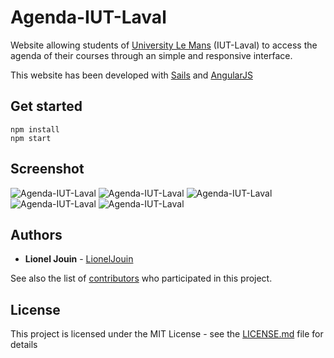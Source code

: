 # Agenda-IUT-Laval

Website allowing students of [University Le Mans](http://www.univ-lemans.fr/fr/index.html) (IUT-Laval) to access the agenda of their courses through an simple and responsive interface.

This website has been developed with [Sails](https://github.com/balderdashy/sails) and [AngularJS](https://github.com/angular/angular.js)

## Get started

```
npm install
npm start
```

## Screenshot
  
![Agenda-IUT-Laval](https://i.imgur.com/xgjaTOd.png)
![Agenda-IUT-Laval](https://i.imgur.com/tolKOEz.png)
![Agenda-IUT-Laval](https://i.imgur.com/U8j2ErM.png)
![Agenda-IUT-Laval](https://i.imgur.com/Bqexkn0.png)
![Agenda-IUT-Laval](https://i.imgur.com/CuZq9rG.png)

## Authors

* **Lionel Jouin** - [LionelJouin](https://github.com/LionelJouin)  

See also the list of [contributors](https://github.com/Tarkiflettes/Agenda-IUT-Laval/graphs/contributors) who participated in this project.

## License

This project is licensed under the MIT License - see the [LICENSE.md](LICENSE.md) file for details